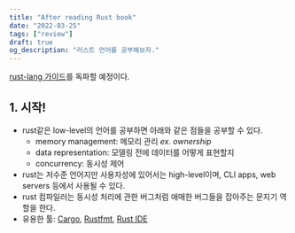 ```yaml
---
title: "After reading Rust book"
date: "2022-03-25"
tags: ["review"]
draft: true
og_description: "러스트 언어를 공부해보자."
---
```


[rust-lang 가이드](https://doc.rust-lang.org/stable/book/)를 독파할 예정이다.

## 1. 시작!

- rust같은 low-level의 언어를 공부하면 아래와 같은 점들을 공부할 수 있다.
  - memory management: 메모리 관리 _ex. ownership_
  - data representation: 모델링 전에 데이터를 어떻게 표현할지
  - concurrency: 동시성 제어
- rust는 저수준 언어지만 사용자성에 있어서는 high-level이며, CLI apps, web servers 등에서 사용될 수 있다.
- rust 컴파일러는 동시성 처리에 관한 버그처럼 애매한 버그들을 잡아주는 문지기 역할을 한다.
- 유용한 툴: [Cargo](https://www.npmjs.com/package/cargo), [Rustfmt](https://github.com/rust-lang/rustfmt), [Rust IDE](https://rls.booyaa.wtf/)
